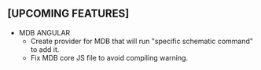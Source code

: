 ## [UPCOMING FEATURES]
* MDB ANGULAR
  * Create provider for MDB that will run "specific schematic command" to add it.
  * Fix MDB core JS file to avoid compiling warning. 